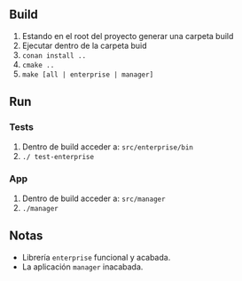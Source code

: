 ## Build

1. Estando en el root del proyecto generar una carpeta build
2. Ejecutar dentro de la carpeta buid
  1. `conan install ..`
  2. `cmake ..`
  3. `make [all | enterprise | manager]`

## Run

### Tests

1. Dentro de build acceder a: `src/enterprise/bin`
2. `./ test-enterprise`

### App

1. Dentro de build acceder a: `src/manager`
2. `./manager`

## Notas

- Librería `enterprise` funcional y acabada.
- La aplicación `manager` inacabada.


